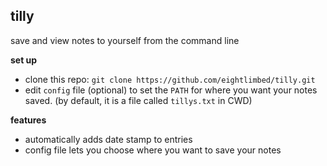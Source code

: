 ## tilly
save and view notes to yourself from the command line

**set up**
- clone this repo: `git clone https://github.com/eightlimbed/tilly.git`
- edit `config` file (optional) to set the `PATH` for where you want your notes
  saved. (by default, it is a file called `tillys.txt` in CWD)

**features**
- automatically adds date stamp to entries
- config file lets you choose where you want to save your notes
